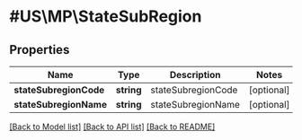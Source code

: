 # #US\MP\StateSubRegion

## Properties

Name | Type | Description | Notes
------------ | ------------- | ------------- | -------------
**stateSubregionCode** | **string** | stateSubregionCode | [optional]
**stateSubregionName** | **string** | stateSubregionName | [optional]


[[Back to Model list]](../) [[Back to API list]](../../Api/US/MP) [[Back to README]](../../README.md)
